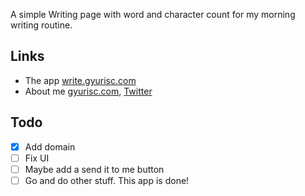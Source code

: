 A simple Writing page with word and character count for my morning writing routine.

## Links

- The app [write.gyurisc.com](https://write.gyurisc.com/)
- About me [gyurisc.com](https://gyurisc.com), [Twitter](https://x.com/gyurisc)

## Todo

- [x] Add domain
- [ ] Fix UI
- [ ] Maybe add a send it to me button
- [ ] Go and do other stuff. This app is done!
